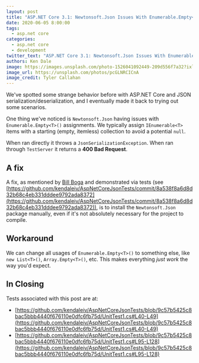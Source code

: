 ```yaml
---
layout: post
title: "ASP.NET Core 3.1: Newtonsoft.Json Issues With Enumerable.Empty<T> Assignment"
date: 2020-06-05 8:00:00
tags:
  - asp.net core
categories:
  - asp.net core
  - development
twitter_text: "ASP.NET Core 3.1: Newtonsoft.Json Issues With Enumerable.Empty<T> Assignment #dotnet #dotnetcore #aspnetcore"
authors: Ken Dale
image: https://images.unsplash.com/photo-1526041092449-209d556f7a32?ixlib=rb-1.2.1&ixid=eyJhcHBfaWQiOjEyMDd9&auto=format&fit=crop&w=1000&q=80
image_url: https://unsplash.com/photos/pcGLNRCICnA
image_credit: Tyler Callahan
---
```


We've spotted some strange behavior before with ASP.NET Core and JSON serialization/deserialization, and I eventually made it back to trying out some scenarios.

One thing we've noticed is `Newtonsoft.Json` having issues with `Enumerable.Empty<T>()` assignments. We typically assign `IEnumerable<T>` items with a starting (empty, itemless) collection to avoid a potential `null`.

When ran directly it throws a `JsonSerializationException`. When ran through `TestServer` it returns a **400 Bad Request**.

## A fix

A fix, as mentioned by [Bill Boga](/authors/bill-boga/) and demonstrated via tests (see [https://github.com/kendaleiv/AspNetCoreJsonTests/commit/8a538f8a6d8d32b68c4eb331dddee9792ada8372](https://github.com/kendaleiv/AspNetCoreJsonTests/commit/8a538f8a6d8d32b68c4eb331dddee9792ada8372)), is to install the `Newtonsoft.Json` package manually, even if it's not absolutely necessary for the project to compile.

## Workaround

We can change all usages of `Enumerable.Empty<T>()` to something else, like `new List<T>()`, `Array.Empty<T>()`, etc. This makes everything *just work* the way you'd expect.

## In Closing

Tests associated with this post are at:

- [https://github.com/kendaleiv/AspNetCoreJsonTests/blob/9c57b5425c8bac5bbb4440f676110e0dfc6fb75d/UnitTest1.cs#L40-L49](https://github.com/kendaleiv/AspNetCoreJsonTests/blob/9c57b5425c8bac5bbb4440f676110e0dfc6fb75d/UnitTest1.cs#L40-L49)
- [https://github.com/kendaleiv/AspNetCoreJsonTests/blob/9c57b5425c8bac5bbb4440f676110e0dfc6fb75d/UnitTest1.cs#L95-L128](https://github.com/kendaleiv/AspNetCoreJsonTests/blob/9c57b5425c8bac5bbb4440f676110e0dfc6fb75d/UnitTest1.cs#L95-L128)
